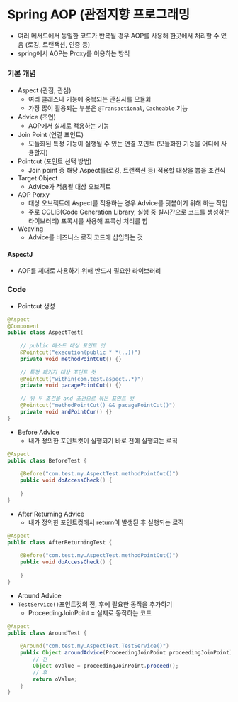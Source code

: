 # Spring AOP (관점지향 프로그래밍

- 여러 메서드에서 동일한 코드가 반복될 경우 AOP를 사용해 한곳에서 처리할 수 있음 (로깅, 트랜잭션, 인증 등)
- spring에서 AOP는 Proxy를 이용하는 방식

### 기본 개념

- Aspect (관점, 관심)
  - 여러 클래스나 기능에 중복되는 관심사를 모듈화
  - 가장 많이 활용되는 부분은 `@Transactional`, `Cacheable` 기능
- Advice (조언)
  - AOP에서 실제로 적용하는 기능
- Join Point (연결 포인트)
  - 모듈화된 특정 기능이 실행될 수 있는 연결 포인트 (모듈화한 기능을 어디에 사용할지)
- Pointcut (포인트 선택 방법)
  - Join point 중 해당 Aspect를(로깅, 트랜잭션 등) 적용할 대상을 뽑을 조건식
- Target Object
  - Advice가 적용될 대상 오브젝트
- AOP Porxy
  - 대상 오브젝트에 Aspect를 적용하는 경우 Advice를 덧붙이기 위해 하는 작업
  - 주로 CGLIB(Code Generation Library, 실행 중 실시간으로 코드를 생성하는 라이브러리) 프록시를 사용해 프록싱 처리를 함
- Weaving
  - Advice를 비즈니스 로직 코드에 삽입하는 것

#### AspectJ 

- AOP를 제대로 사용하기 위해 반드시 필요한 라이브러리

### Code

- Pointcut 생성

```java
@Aspect
@Component
public class AspectTest{
    
    // public 메소드 대상 포인트 컷
    @Pointcut("execution(public * *(..))")  
    private void methodPointCut() {}
  
    // 특정 패키지 대상 포인트 컷
    @Pointcut("within(com.test.aspect..*)")
    private void pacagePointCut() {}
  
    // 위 두 조건을 and 조건으로 묶은 포인트 컷
    @Pointcut("methodPointCut() && pacagePointCut()")
    private void andPointCur() {}
}
```

- Before Advice
  - 내가 정의한 포인트컷이 실행되기 바로 전에 실행되는 로직
```java
@Aspect
public class BeforeTest {
    
    @Before("com.test.my.AspectTest.methodPointCut()")
    public void doAccessCheck() {
        
    }
}
```

- After Returning Advice 
  - 내가 정의한 포인트컷에서 return이 발생된 후 실행되는 로직

```java
@Aspect
public class AfterReturningTest {
    
    @Before("com.test.my.AspectTest.methodPointCut()")
    public void doAccessCheck() {
        
    }
}
```
- Around Advice
- `TestService()`포인트컷의 전, 후에 필요한 동작을 추가하기
  - ProceedingJoinPoint = 실제로 동작하는 코드

```java
@Aspect
public class AroundTest {
    
    @Around("com.test.my.AspectTest.TestService()")
    public Object aroundAdvice(ProceedingJoinPoint proceedingJoinPoint) throws Throwable {
        // 전
        Object oValue = proceedingJoinPoint.proceed();
        // 후
        return oValue;
    }
}
```